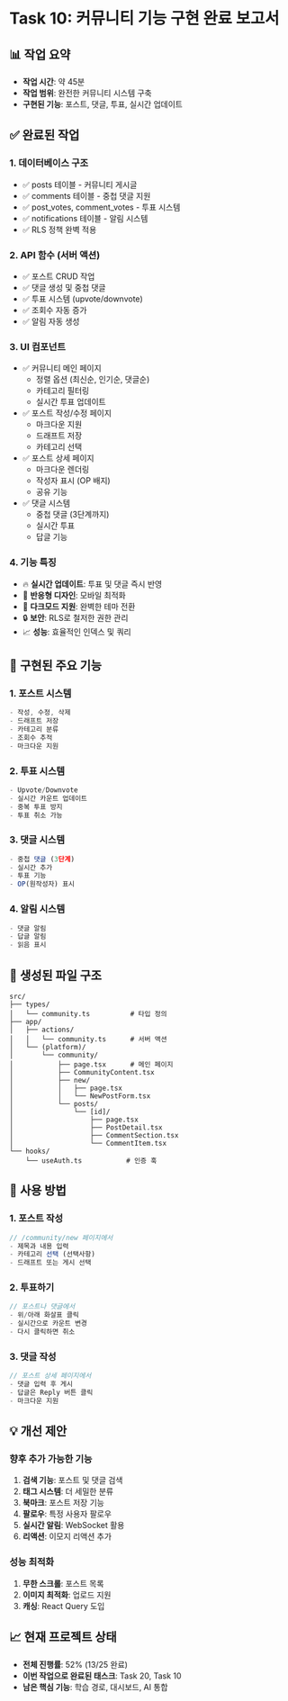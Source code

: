 # Task 10: 커뮤니티 기능 구현 완료 보고서

## 📊 작업 요약
- **작업 시간**: 약 45분
- **작업 범위**: 완전한 커뮤니티 시스템 구축
- **구현된 기능**: 포스트, 댓글, 투표, 실시간 업데이트

## ✅ 완료된 작업

### 1. 데이터베이스 구조
- ✅ posts 테이블 - 커뮤니티 게시글
- ✅ comments 테이블 - 중첩 댓글 지원
- ✅ post_votes, comment_votes - 투표 시스템
- ✅ notifications 테이블 - 알림 시스템
- ✅ RLS 정책 완벽 적용

### 2. API 함수 (서버 액션)
- ✅ 포스트 CRUD 작업
- ✅ 댓글 생성 및 중첩 댓글
- ✅ 투표 시스템 (upvote/downvote)
- ✅ 조회수 자동 증가
- ✅ 알림 자동 생성

### 3. UI 컴포넌트
- ✅ 커뮤니티 메인 페이지
  - 정렬 옵션 (최신순, 인기순, 댓글순)
  - 카테고리 필터링
  - 실시간 투표 업데이트
- ✅ 포스트 작성/수정 페이지
  - 마크다운 지원
  - 드래프트 저장
  - 카테고리 선택
- ✅ 포스트 상세 페이지
  - 마크다운 렌더링
  - 작성자 표시 (OP 배지)
  - 공유 기능
- ✅ 댓글 시스템
  - 중첩 댓글 (3단계까지)
  - 실시간 투표
  - 답글 기능

### 4. 기능 특징
- 🔥 **실시간 업데이트**: 투표 및 댓글 즉시 반영
- 📱 **반응형 디자인**: 모바일 최적화
- 🎨 **다크모드 지원**: 완벽한 테마 전환
- 🔒 **보안**: RLS로 철저한 권한 관리
- 📈 **성능**: 효율적인 인덱스 및 쿼리

## 🎯 구현된 주요 기능

### 1. 포스트 시스템
```typescript
- 작성, 수정, 삭제
- 드래프트 저장
- 카테고리 분류
- 조회수 추적
- 마크다운 지원
```

### 2. 투표 시스템
```typescript
- Upvote/Downvote
- 실시간 카운트 업데이트
- 중복 투표 방지
- 투표 취소 가능
```

### 3. 댓글 시스템
```typescript
- 중첩 댓글 (3단계)
- 실시간 추가
- 투표 기능
- OP(원작성자) 표시
```

### 4. 알림 시스템
```typescript
- 댓글 알림
- 답글 알림
- 읽음 표시
```

## 📁 생성된 파일 구조

```
src/
├── types/
│   └── community.ts          # 타입 정의
├── app/
│   ├── actions/
│   │   └── community.ts      # 서버 액션
│   └── (platform)/
│       └── community/
│           ├── page.tsx      # 메인 페이지
│           ├── CommunityContent.tsx
│           ├── new/
│           │   ├── page.tsx
│           │   └── NewPostForm.tsx
│           └── posts/
│               └── [id]/
│                   ├── page.tsx
│                   ├── PostDetail.tsx
│                   ├── CommentSection.tsx
│                   └── CommentItem.tsx
└── hooks/
    └── useAuth.ts           # 인증 훅
```

## 🚀 사용 방법

### 1. 포스트 작성
```typescript
// /community/new 페이지에서
- 제목과 내용 입력
- 카테고리 선택 (선택사항)
- 드래프트 또는 게시 선택
```

### 2. 투표하기
```typescript
// 포스트나 댓글에서
- 위/아래 화살표 클릭
- 실시간으로 카운트 변경
- 다시 클릭하면 취소
```

### 3. 댓글 작성
```typescript
// 포스트 상세 페이지에서
- 댓글 입력 후 게시
- 답글은 Reply 버튼 클릭
- 마크다운 지원
```

## 💡 개선 제안

### 향후 추가 가능한 기능
1. **검색 기능**: 포스트 및 댓글 검색
2. **태그 시스템**: 더 세밀한 분류
3. **북마크**: 포스트 저장 기능
4. **팔로우**: 특정 사용자 팔로우
5. **실시간 알림**: WebSocket 활용
6. **리액션**: 이모지 리액션 추가

### 성능 최적화
1. **무한 스크롤**: 포스트 목록
2. **이미지 최적화**: 업로드 지원
3. **캐싱**: React Query 도입

## 📈 현재 프로젝트 상태
- **전체 진행률**: 52% (13/25 완료)
- **이번 작업으로 완료된 태스크**: Task 20, Task 10
- **남은 핵심 기능**: 학습 경로, 대시보드, AI 통합
